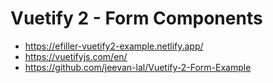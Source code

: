 # Vuetify 2 - Form Components

- https://efiller-vuetify2-example.netlify.app/
- https://vuetifyjs.com/en/
- https://github.com/jeevan-lal/Vuetify-2-Form-Example
